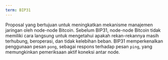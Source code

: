 ```yaml
---
term: BIP31
---
```


Proposal yang bertujuan untuk meningkatkan mekanisme manajemen jaringan oleh node-node Bitcoin. Sebelum BIP31, node-node Bitcoin tidak memiliki cara langsung untuk mengetahui apakah rekan-rekannya masih terhubung, beroperasi, dan tidak kelebihan beban. BIP31 memperkenalkan penggunaan pesan `pong`, sebagai respons terhadap pesan `ping`, yang memungkinkan pemeriksaan aktif koneksi antar node.